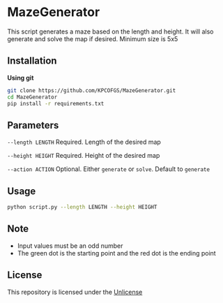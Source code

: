 # MazeGenerator

This script generates a maze based on the length and height. It will also generate and solve the map if desired. Minimum size is 5x5

## Installation

**Using git**

```bash
git clone https://github.com/KPCOFGS/MazeGenerator.git
cd MazeGenerator
pip install -r requirements.txt
```

## Parameters

`--length LENGTH` Required. Length of the desired map

`--height HEIGHT` Required. Height of the desired map

`--action ACTION` Optional. Either `generate` or `solve`. Default to `generate`

## Usage

```bash
python script.py --length LENGTH --height HEIGHT
```

## Note

* Input values must be an odd number
* The green dot is the starting point and the red dot is the ending point

## License

This repository is licensed under the [Unlicense](LICENSE)
